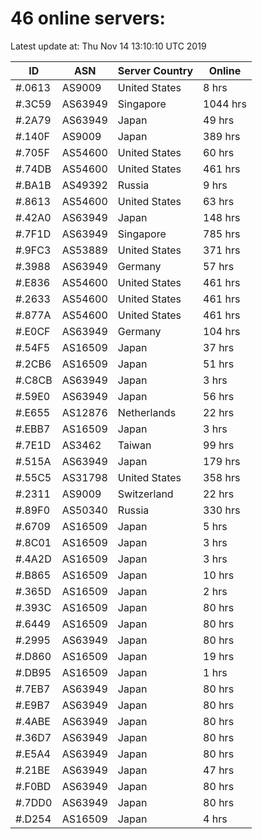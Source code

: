 # 46 online servers:

Latest update at: Thu Nov 14 13:10:10 UTC 2019

| ID | ASN | Server Country | Online |
| -- | --- | -------------- | ------ |
| #.0613 | AS9009 | United States | 8 hrs |
| #.3C59 | AS63949 | Singapore | 1044 hrs |
| #.2A79 | AS63949 | Japan | 49 hrs |
| #.140F | AS9009 | Japan | 389 hrs |
| #.705F | AS54600 | United States | 60 hrs |
| #.74DB | AS54600 | United States | 461 hrs |
| #.BA1B | AS49392 | Russia | 9 hrs |
| #.8613 | AS54600 | United States | 63 hrs |
| #.42A0 | AS63949 | Japan | 148 hrs |
| #.7F1D | AS63949 | Singapore | 785 hrs |
| #.9FC3 | AS53889 | United States | 371 hrs |
| #.3988 | AS63949 | Germany | 57 hrs |
| #.E836 | AS54600 | United States | 461 hrs |
| #.2633 | AS54600 | United States | 461 hrs |
| #.877A | AS54600 | United States | 461 hrs |
| #.E0CF | AS63949 | Germany | 104 hrs |
| #.54F5 | AS16509 | Japan | 37 hrs |
| #.2CB6 | AS16509 | Japan | 51 hrs |
| #.C8CB | AS63949 | Japan | 3 hrs |
| #.59E0 | AS63949 | Japan | 56 hrs |
| #.E655 | AS12876 | Netherlands | 22 hrs |
| #.EBB7 | AS16509 | Japan | 3 hrs |
| #.7E1D | AS3462 | Taiwan | 99 hrs |
| #.515A | AS63949 | Japan | 179 hrs |
| #.55C5 | AS31798 | United States | 358 hrs |
| #.2311 | AS9009 | Switzerland | 22 hrs |
| #.89F0 | AS50340 | Russia | 330 hrs |
| #.6709 | AS16509 | Japan | 5 hrs |
| #.8C01 | AS16509 | Japan | 3 hrs |
| #.4A2D | AS16509 | Japan | 3 hrs |
| #.B865 | AS16509 | Japan | 10 hrs |
| #.365D | AS16509 | Japan | 2 hrs |
| #.393C | AS16509 | Japan | 80 hrs |
| #.6449 | AS16509 | Japan | 80 hrs |
| #.2995 | AS63949 | Japan | 80 hrs |
| #.D860 | AS16509 | Japan | 19 hrs |
| #.DB95 | AS16509 | Japan | 1 hrs |
| #.7EB7 | AS63949 | Japan | 80 hrs |
| #.E9B7 | AS63949 | Japan | 80 hrs |
| #.4ABE | AS63949 | Japan | 80 hrs |
| #.36D7 | AS63949 | Japan | 80 hrs |
| #.E5A4 | AS63949 | Japan | 80 hrs |
| #.21BE | AS63949 | Japan | 47 hrs |
| #.F0BD | AS63949 | Japan | 80 hrs |
| #.7DD0 | AS63949 | Japan | 80 hrs |
| #.D254 | AS16509 | Japan | 4 hrs |

